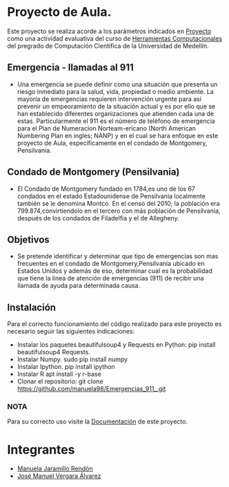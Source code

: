 # Proyecto de Aula.

Este proyecto se realiza acorde a los parámetros indicados en [Proyecto](https://github.com/cosmoscalibur/herramientas_computacionales/tree/master/Proyecto) como una actividad evaluativa del  curso de [Herramientas Computacionales](https://github.com/cosmoscalibur/herramientas_computacionales "GitHub Cosmoscalibur") del pregrado de
Computación Científica de la Universidad de Medellín.


##  Emergencia - llamadas al 911

* Una emergencia se puede definir como una situación que presenta un riesgo inmediato para la salud, vida, propiedad o medio ambiente. La mayoría de emergencias requieren intervención urgente para así prevenir un empeoramiento de la situación actual y es por ello que se han establecido diferentes organizaciones que atienden cada una de estas. Particularmente el 911 es el número de teléfono de emergencia para el Plan de Numeracion Norteam-ericano (North American Numbering Plan en ingles; NANP) y en el cual se hara enfoque en este proyecto de Aula, específicamente en el condado de Montgomery, Pensilvania.


## Condado de Montgomery (Pensilvania)

* El Condado de Montgomery fundado en 1784,es uno de los 67 condados en el estado Estadounidense de Pensilvania localmente también se le denomina Montco. En el censo del 2010; la población era 799.874,convirtiendolo en el tercero con más población de Pensilvania, después de los condados de Filadelfia y el de Allegheny.

## Objetivos

* Se pretende identificar y determinar que tipo de emergencias son mas frecuentes en el condado de Montgomery,Pensilvania ubicado en Estados Unidos y además de eso, determinar cual es la probabilidad que tiene la linea de atención de emergencias (911) de recibir una llamada de ayuda para determinada causa.
 
## Instalación
Para el correcto funcionamiento del código realizado para este proyecto es necesario seguir las siguientes indicaciones:
+ Instalar los paquetes beautifulsoup4 y Requests en Python:
      pip install beautifulsoup4 Requests.
+ Instalar Numpy.
      sudo pip install numpy
+ Instalar Ipython.
      pip install ipython
+ Instalar R
      apt install -y r-base
+ Clonar el repositorio:
      git clone https://github.com/manuela98/Emergencias_911_.git  
      
### NOTA

Para su correcto uso visite la [Documentación](https://github.com/manuela98/Emergencias_911_/blob/master/Codigo/Documentaci%C3%B3n.ipynb) de este proyecto.

# Integrantes

* [Manuela Jaramillo Rendón](https://github.com/manuela98 "Cuenta de Github Manuela")
* [José Manuel Vergara Álvarez](https://github.com/JosemaUdeM "Cuenta de Github Jose")